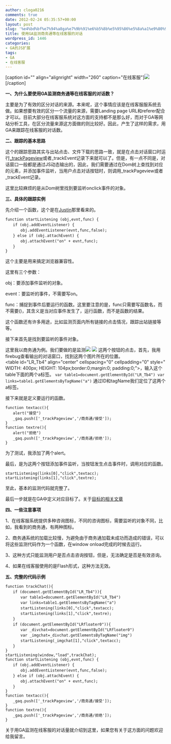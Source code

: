 ```yaml
---
author: cloga0216
comments: true
date: 2012-02-24 05:35:57+00:00
layout: post
slug: '%e4%bd%bf%e7%94%a8ga%e7%9b%91%e6%b5%8b%e5%95%86%e5%8a%a1%e9%80%9a%e7%ad%89%e5%9c%a8%e7%ba%bf%e5%ae%a2%e6%9c%8d%e7%9a%84%e5%af%b9%e8%af%9d'
title: 使用GA监测商务通等在线客服的对话
wordpress_id: 1446
categories:
- GA的JS扩展
tags:
- GA
- 在线客服
---
```


[caption id="" align="alignright" width="260" caption="在线客服"]![](http://www.hqzxt.com/uploadfile/2009/0701/20090701102057314.jpg)[/caption]

**一、为什么要使用GA监测商务通等在线客服的对话数？**

主要是为了有效的区分对话的来源。本来呢，这个事情应该是在线客服服系统去做。如果想要有效的区分一个流量的来源，需要Landing page URL和referer配合才可以。目前大部分在线客服系统对这方面的支持都不是那么好，而对于GA等网站分析工具，在区分流量来源这方面做的则比较好。因此，产生了这样的需求，用GA来跟踪在线客服的对话数。

**二、跟踪的基本思路**

这个的跟踪思路其实与出站点击、文件下载的思路一致，就是在点击对话窗口时运行[_trackPageview](http://www.cloga.info/archives/1392.html)或者_trackEvent记录下来就可以了。但是，有一点不同是，对话窗口一般都是通过JS动态输出的，因此，我们需要通过在Dom树上查找到对应的元素，并添加事件监听，当用户点击对话按钮时，则调用_trackPageview或者_trackEvent记录。

这里比较麻烦的是从Dom树里找到要监听onclick事件的对象。<!-- more -->

**三、具体的跟踪实例**

先介绍一个函数，这个是在[Justin](http://cutroni.com/blog/)那里看来的。

    
    function startListening (obj,evnt,func) {
    　　if (obj.addEventListener) {
    　　　　obj.addEventListener(evnt,func,false);
    　　} else if (obj.attachEvent) {
    　　　　obj.attachEvent("on" + evnt,func);
    　　}
    }


这个主要是用来搞定浏览器兼容性。

这里有三个参数：

obj：要添加事件监听的对象。

event：要监听的事件，不需要写on。

func：捕捉到事件后要运行的函数。这里要注意的是，func只需要写函数名，而不需要()，其含义是当对应事件发生了，运行函数，而不是函数的结果。

这个函数还有许多用途，比如监测页面内所有链接的点击情况，跟踪出站链接等等。

接下来首先是找到要监听的事件对象。

这里我以商务通为例。我们要做的是监测[![](http://evercare.zoosnet.net/js/qx_Orange/a_cn.gif)](javascript:void(0)) [![](http://evercare.zoosnet.net/js/qx_Orange/r_cn.gif)](javascript:void(0)) 这两个按钮的点击，首先，我用firebug查看输出的对话窗口，找到这两个图片所在的位置。<table id="LR_Tb4" align="center" cellspacing="0" cellpadding="0" style="WIDTH: 400px; HEIGHT: 104px;border:0;margin:0; padding:0;">，输入这个table下面的两个a标签。
`var table1=document.getElementById("LR_Tb4")
var links=table1.getElementsByTagName("a")`
通过ID和tagName我们定位了这两个a标签。

接下来就是定义要运行的函数。

    
    function textacc(){
    　　alert("接受")
    　　_gaq.push(['_trackPageview','/商务通/接受']);
    }
    function textre(){
    　　alert("拒绝")
    　　_gaq.push(['_trackPageview','/商务通/拒绝']);
    }


为了测试，我添加了两个alert。

最后，是为这两个按钮添加事件监听，当按钮发生点击事件时，调用对应的函数。

    
    startListening(links[0],"click",textacc);
    startListening(links[1],"click",textre);


至此，基本的监测代码就完整了。

最后一步就是在GA中定义对应目标了。关于[目标的相关文章](http://www.cloga.info/archives/tag/goal)

**四、一些注意事项**

1、在线客服系统提供多种咨询图标，不同的咨询图标，需要监听的对象不同，比如，我看到的商务通，有两种图标。

2、商务通系统的加载比较慢，为避免由于商务通加载未成功而造成的错误，可以将这些监测代码作为一个函数，在window onload完成的时候去运行。

3、这种方式只能监测用户是否点击咨询按钮，但是，无法确定是否是有效咨询。

4、如果在线客服使用的是Flash形式，这种方法无效。

**五、完整的代码示例**

    
    function trackChat(){
    　　if (document.getElementById("LR_Tb4")){
    　　　　var table1=document.getElementById("LR_Tb4")
    　　　　var links=table1.getElementsByTagName("a")
    　　　　startListening(links[0],"click",textacc);
    　　　　startListening(links[1],"click",textre);
    　　}
    　　if (document.getElementById("LRfloater0")){
    　　　　var _divchat=document.getElementById("LRfloater0")
    　　　　var _imgchat=_divchat.getElementsByTagName("img")
    　　　　startListening(_imgchat[1],"click",textacc);
    　　}
    }
    startListening(window,"load",trackChat);
    function startListening (obj,evnt,func) {
    　　if (obj.addEventListener) {
    　　　　obj.addEventListener(evnt,func,false);
    　　} else if (obj.attachEvent) {
    　　　　obj.attachEvent("on" + evnt,func);
    　　}
    }
    function textacc(){
    　　_gaq.push(['_trackPageview','/商务通/接受']);
    }
    function textre(){
    　　_gaq.push(['_trackPageview','/商务通/拒绝']);
    }


关于用GA监测在线客服的对话量就介绍到这里，如果您有关于这方面的问题欢迎给我留言。
